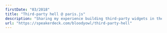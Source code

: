```yaml
---
firstDate: "03/2018"
title: "Third-party hell @ paris.js"
description: "Sharing my experience building third-party widgets in the browser hell. "
url: "https://speakerdeck.com/bloodyowl/third-party-hell"
---
```

